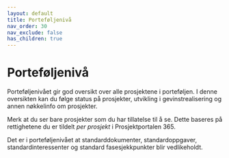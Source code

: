 ```yaml
---
layout: default
title: Porteføljenivå
nav_order: 30
nav_exclude: false
has_children: true
---
```


# Porteføljenivå

Porteføljenivået gir god oversikt over alle prosjektene i porteføljen. I denne oversikten kan du følge status på prosjekter, utvikling i gevinstrealisering og annen nøkkelinfo om prosjekter.

Merk at du ser bare prosjekter som du har tillatelse til å se. Dette baseres på rettighetene du er tildelt *per prosjekt* i Prosjektportalen 365.

Det er i porteføljenivået at standarddokumenter, standardoppgaver, standardinteressenter og standard fasesjekkpunkter blir vedlikeholdt.
